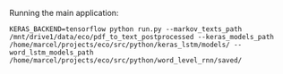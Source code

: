 Running the main application:

    KERAS_BACKEND=tensorflow python run.py --markov_texts_path /mnt/drive1/data/eco/pdf_to_text_postprocessed --keras_models_path /home/marcel/projects/eco/src/python/keras_lstm/models/ --word_lstm_models_path /home/marcel/projects/eco/src/python/word_level_rnn/saved/